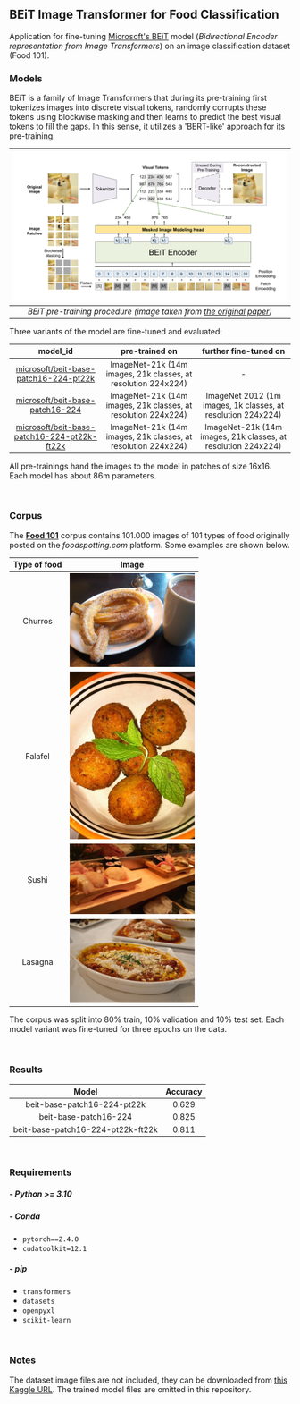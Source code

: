 ## BEiT Image Transformer for Food Classification

Application for fine-tuning [Microsoft's BEiT](https://arxiv.org/abs/2106.08254) model (_Bidirectional Encoder representation from Image Transformers_) on an image classification dataset (Food 101). 

### Models

BEiT is a family of Image Transformers that during its pre-training first tokenizes images into discrete visual tokens, randomly corrupts these tokens using blockwise masking and then learns to predict the best visual tokens to fill the gaps. In this sense, it utilizes a 'BERT-like' approach for its pre-training. 

|                           ![imgs/beit_pretraining.svg](imgs/beit_pretraining.svg)                           | 
|:-----------------------------------------------------------------------------------------------------------:| 
| *BEiT pre-training procedure (image taken from [the original paper](https://arxiv.org/abs/2106.08254))* |


Three variants of the model are fine-tuned and evaluated:

|                                               model_id                                                |                        pre-trained on                         |                      further fine-tuned on                      |
|:-----------------------------------------------------------------------------------------------------:|:-------------------------------------------------------------:|:---------------------------------------------------------------:|
| [microsoft/beit-base-patch16-224-pt22k](https://huggingface.co/microsoft/beit-base-patch16-224-pt22k) | ImageNet-21k (14m images, 21k classes, at resolution 224x224) |                                -                                | 
|  [microsoft/beit-base-patch16-224](https://huggingface.co/microsoft/microsoft/beit-base-patch16-224)  | ImageNet-21k (14m images, 21k classes, at resolution 224x224) |  ImageNet 2012 (1m images, 1k classes, at resolution 224x224)   | 
|      [microsoft/beit-base-patch16-224-pt22k-ft22k](https://huggingface.co/microsoft/microsoft/microsoft/beit-base-patch16-224-pt22k-ft22k)       | ImageNet-21k (14m images, 21k classes, at resolution 224x224) | ImageNet-21k (14m images, 21k classes, at resolution 224x224)   | 

All pre-trainings hand the images to the model in patches of size 16x16. Each model has about 86m parameters. 

<br>

### Corpus

The [**Food 101**](https://www.kaggle.com/datasets/dansbecker/food-101) corpus contains 101.000 images of 101 types of food originally posted on the _foodspotting.com_ platform. Some examples are shown below.  

| Type of food |                              Image                              | 
|:------------:|:---------------------------------------------------------------:| 
|   Churros    | <img src="imgs/churros.jpg" alt="imgs/churros.jpg" width="224"> |
|   Falafel    | <img src="imgs/falafel.jpg" alt="imgs/falafel.jpg" width="224"> |
|    Sushi     |   <img src="imgs/sushi.jpg" alt="imgs/sushi.jpg" width="224">   |
|   Lasagna    | <img src="imgs/lasagna.jpg" alt="imgs/lasagna.jpg" width="224"> |

The corpus was split into 80% train, 10% validation and 10% test set. Each model variant was fine-tuned for three epochs on the data. 

<br>

### Results

|                Model                | Accuracy |
|:-----------------------------------:|:--------:|
|     beit-base-patch16-224-pt22k     |  0.629   |
|        beit-base-patch16-224        |  0.825   |
| beit-base-patch16-224-pt22k-ft22k   |  0.811   |

<br>

### Requirements

##### - Python >= 3.10

##### - Conda
  - `pytorch==2.4.0`
  - `cudatoolkit=12.1`

##### - pip
  - `transformers`
  - `datasets`
  - `openpyxl`
  - `scikit-learn`

<br>

### Notes

The dataset image files are not included, they can be downloaded from [this Kaggle URL](https://www.kaggle.com/datasets/dansbecker/food-101).
The trained model files are omitted in this repository.
